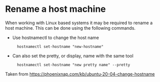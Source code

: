 # Rename a host machine

When working with Linux based systems it may be required to rename a host machine.  This can be done using the following commands.

- Use hostnamectl to change the host name

        hostnamectl set-hostname "new-hostname"

- Can also set the pretty, or display, name with the same tool

        hostnamectl set-hostname "new pretty name" --pretty

Taken from <https://phoenixnap.com/kb/ubuntu-20-04-change-hostname>
